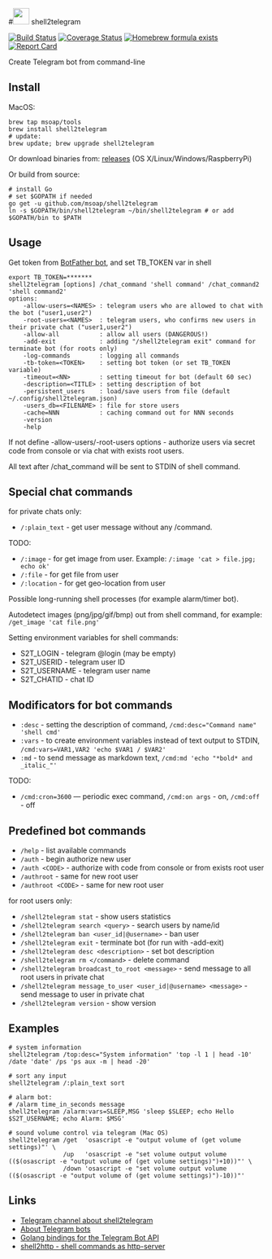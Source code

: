 #<img src="https://raw.githubusercontent.com/msoap/shell2telegram/misc/img/shell2telegram_icon.png" width="32" height="32"> shell2telegram

[![Build Status](https://travis-ci.org/msoap/shell2telegram.svg?branch=master)](https://travis-ci.org/msoap/shell2telegram)
[![Coverage Status](https://coveralls.io/repos/github/msoap/shell2telegram/badge.svg?branch=master)](https://coveralls.io/github/msoap/shell2telegram?branch=master)
[![Homebrew formula exists](https://img.shields.io/badge/homebrew-🍺-d7af72.svg)](https://github.com/msoap/shell2telegram#install)
[![Report Card](https://goreportcard.com/badge/github.com/msoap/shell2telegram)](https://goreportcard.com/report/github.com/msoap/shell2telegram)

Create Telegram bot from command-line

Install
-------

MacOS:

    brew tap msoap/tools
    brew install shell2telegram
    # update:
    brew update; brew upgrade shell2telegram

Or download binaries from: [releases](https://github.com/msoap/shell2telegram/releases) (OS X/Linux/Windows/RaspberryPi)

Or build from source:

    # install Go
    # set $GOPATH if needed
    go get -u github.com/msoap/shell2telegram
    ln -s $GOPATH/bin/shell2telegram ~/bin/shell2telegram # or add $GOPATH/bin to $PATH

Usage
-----

Get token from [BotFather bot](https://telegram.me/BotFather), and set TB_TOKEN var in shell

    export TB_TOKEN=*******
    shell2telegram [options] /chat_command 'shell command' /chat_command2 'shell command2'
    options:
        -allow-users=<NAMES> : telegram users who are allowed to chat with the bot ("user1,user2")
        -root-users=<NAMES>  : telegram users, who confirms new users in their private chat ("user1,user2")
        -allow-all           : allow all users (DANGEROUS!)
        -add-exit            : adding "/shell2telegram exit" command for terminate bot (for roots only)
        -log-commands        : logging all commands
        -tb-token=<TOKEN>    : setting bot token (or set TB_TOKEN variable)
        -timeout=<NN>        : setting timeout for bot (default 60 sec)
        -description=<TITLE> : setting description of bot
        -persistent_users    : load/save users from file (default ~/.config/shell2telegram.json)
        -users_db=<FILENAME> : file for store users
        -cache=NNN           : caching command out for NNN seconds
        -version
        -help

If not define -allow-users/-root-users options - authorize users via secret code from console or via chat with exists root users.

All text after /chat_command will be sent to STDIN of shell command.

Special chat commands
---------------------

for private chats only:

  * `/:plain_text` - get user message without any /command.

TODO:

  * `/:image` - for get image from user. Example: `/:image 'cat > file.jpg; echo ok'`
  * `/:file`  - for get file from user
  * `/:location`  - for get geo-location from user

Possible long-running shell processes (for example alarm/timer bot).

Autodetect images (png/jpg/gif/bmp) out from shell command, for example: `/get_image 'cat file.png'`

Setting environment variables for shell commands:

  * S2T_LOGIN - telegram @login (may be empty)
  * S2T_USERID - telegram user ID
  * S2T_USERNAME - telegram user name
  * S2T_CHATID - chat ID

Modificators for bot commands
-----------------------------

  * `:desc` - setting the description of command, `/cmd:desc="Command name" 'shell cmd'`
  * `:vars` - to create environment variables instead of text output to STDIN, `/cmd:vars=VAR1,VAR2 'echo $VAR1 / $VAR2'`
  * `:md` - to send message as markdown text, `/cmd:md 'echo "*bold* and _italic_"'`

TODO:

  * `/cmd:cron=3600` — periodic exec command, `/cmd:on args` - on, `/cmd:off` - off

Predefined bot commands
-----------------------

  * `/help` - list available commands
  * `/auth` - begin authorize new user
  * `/auth <CODE>` - authorize with code from console or from exists root user
  * `/authroot` - same for new root user
  * `/authroot <CODE>` - same for new root user

for root users only:

  * `/shell2telegram stat` - show users statistics
  * `/shell2telegram search <query>` - search users by name/id
  * `/shell2telegram ban <user_id|@username>` - ban user
  * `/shell2telegram exit` - terminate bot (for run with -add-exit)
  * `/shell2telegram desc <description>` - set bot description
  * `/shell2telegram rm </command>` - delete command
  * `/shell2telegram broadcast_to_root <message>` - send message to all root users in private chat
  * `/shell2telegram message_to_user <user_id|@username> <message>` - send message to user in private chat
  * `/shell2telegram version` - show version

Examples
--------

    # system information
    shell2telegram /top:desc="System information" 'top -l 1 | head -10' /date 'date' /ps 'ps aux -m | head -20'
    
    # sort any input
    shell2telegram /:plain_text sort
    
    # alarm bot:
    # /alarm time_in_seconds message
    shell2telegram /alarm:vars=SLEEP,MSG 'sleep $SLEEP; echo Hello $S2T_USERNAME; echo Alarm: $MSG'
    
    # sound volume control via telegram (Mac OS)
    shell2telegram /get  'osascript -e "output volume of (get volume settings)"' \
                   /up   'osascript -e "set volume output volume (($(osascript -e "output volume of (get volume settings)")+10))"' \
                   /down 'osascript -e "set volume output volume (($(osascript -e "output volume of (get volume settings)")-10))"'

Links
-----

  * [Telegram channel about shell2telegram](https://telegram.me/shell2telegram)
  * [About Telegram bots](https://core.telegram.org/bots)
  * [Golang bindings for the Telegram Bot API](https://github.com/go-telegram-bot-api/telegram-bot-api)
  * [shell2http - shell commands as http-server](https://github.com/msoap/shell2http)
